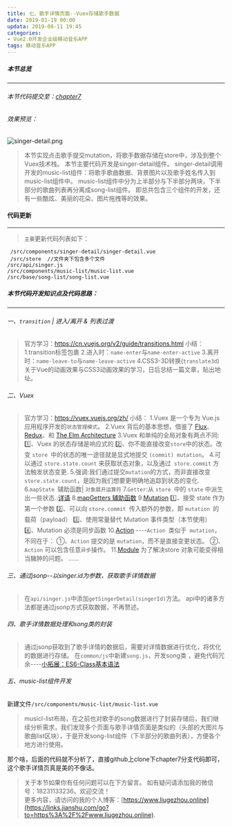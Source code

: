 ```yaml
---
title: 七、歌手详情页面--Vuex存储歌手数据
date: 2019-01-19 00:00
updata: 2019-08-11 19:45
categories:
- Vue2.0开发企业级移动音乐APP
tags: 移动音乐APP
---
```

##### 本节总览
---
###### 本节代码提交至：[chapter7](https://github.com/liugezhou/liugezhou_music/tree/chapter7)
###### 效果预览：
![singer-detail.png](http://img.liugezhou.online/Vue2-07.png)

>本节实现点击歌手提交mutation，将歌手数据存储在store中，涉及到整个Vuex技术栈。
本节主要代码开发是singer-detail组件。
singer-detail调用开发的music-list组件：将歌手歌曲数据、背景图片以及歌手姓名传入到music-list组件中。
music-list组件中分为上半部分与下半部分两块，下半部分的歌曲列表再分离成song-list组件。
即总共包含三个组件的开发，还有一些酷炫、美丽的花朵、图片拖拽等的效果。

#### 代码更新
---
>`主要`更新代码列表如下：
```
 /src/components/singer-detail/singer-detail.vue
 /src/store  //文件夹下包含多个文件
/src/api/singer.js
/src/components/music-list/music-list.vue
/src/base/song-list/song-list.vue
```

##### 本节代码开发知识点及代码思路：
---
######  一、`transition` | 进入/离开 & 列表过渡

>官方学习：https://cn.vuejs.org/v2/guide/transitions.html
小结：
1.transition标签包裹
2.进入时：`name-enter`与`name-enter-active`
3.离开时：`name-leave-to`与`name-leave-active`
4.CSS3-3D转换(`translate3d`)
关于Vue的动画效果与CSS3动画效果的学习，日后总结一篇文章，贴出地址。

###### 二、Vuex

>官方学习：https://vuex.vuejs.org/zh/
>小结：
>1.Vuex 是一个专为 Vue.js 应用程序开发的`状态管理模式`。
>2.Vuex 背后的基本思想，借鉴了 [Flux](https://facebook.github.io/flux/docs/overview.html)、[Redux](http://redux.js.org/)、和 [The Elm Architecture](https://guide.elm-lang.org/architecture/)
3.Vuex 和单纯的全局对象有两点不同:
   1️⃣、Vuex 的状态存储是响应式的
   2️⃣、你不能直接改变` store `中的状态。改变 `store `中的状态的唯一途径就是显式地提交 `(commit) mutation`。
4.可以通过 `store.state.count` 来获取状态对象，以及通过` store.commit` 方法触发状态变更.
>5.强调:我们通过提交` mutation `的方式，而非直接改变` store.state.count`，是因为我们想要更明确地追踪到状态的变化.
6.`mapState `辅助函数| `对象展开运算符`
7.`Getter`:从 `store `中的 `state` 中派生出一些状态.:[详请](https://vuex.vuejs.org/zh/guide/getters.html)
8.[mapGetters 辅助函数](https://vuex.vuejs.org/zh/guide/getters.html#mapgetters-%E8%BE%85%E5%8A%A9%E5%87%BD%E6%95%B0)
9.[Mutation](https://vuex.vuejs.org/zh/guide/mutations.html)
1️⃣、接受 state 作为第一个参数
2️⃣、可以向 `store.commit `传入额外的参数，即 `mutation `的 载荷（payload）
3️⃣、使用常量替代 Mutation 事件类型（本节使用）
4️⃣、Mutation 必须是同步函数
10.[Action](https://vuex.vuejs.org/zh/guide/actions.html)
----`Action `类似于` mutation`，不同在于：
①、`Action` 提交的是 `mutation`，而不是直接变更状态。
②、`Action` 可以包含任意`异步`操作。
11.[Module](https://vuex.vuejs.org/zh/guide/modules.html)
为了解决store 对象可能变得相当臃肿的问题。
……
###### 三、通过jsonp--以singer.id为参数，获取歌手详情数据
>在`api/singer.js`中添加`getSingerDetail(singerId)`方法。
api中的诸多方法都是通过jsonp方式获取数据，不再赘述。
###### 四、歌手详情数据处理和song类的封装
>通过jsonp获取到了歌手详情的数据后，需要对详情数据进行优化，将优化的数据进行存储。
>在`common/js`中新建`song.js`，开发song类 ，避免代码冗余----[小拓展：ES6-Class基本语法](https://www.jianshu.com/p/0743e31cd911)
###### 五、music-list组件开发

新建文件`/src/components/music-list/music-list.vue`
>musicl-list布局，在之前也对歌手的song数据进行了封装存储后，我们继续分析需求，我们发现多个页面与歌手详情页面是类似的（头部的大图片与歌曲list区块），于是开发song-list组件（下半部分的歌曲列表），方便各个地方进行使用。

那个啥，后面的代码就不分析了，直接github上clone下chapter7分支代码即可，这个歌手详情页真是美的不像话。


>关于本节如果你有任何问题可以在下方留言。
>如有疑问请添加我的微信号：18231133236。欢迎交流！  
>更多内容，请访问的我的个人博客：[https://www.liugezhou.online](https://links.jianshu.com/go?to=https%3A%2F%2Fwww.liugezhou.online).